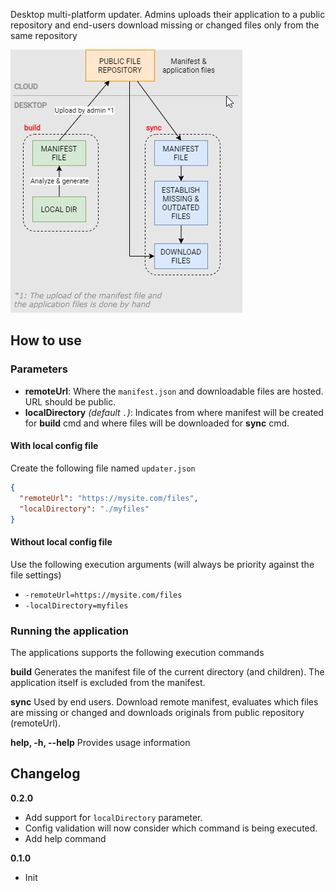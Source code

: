 Desktop multi-platform updater. Admins uploads their application to a public repository and end-users download missing or changed files only from the same repository

![img](assets/diagram.png)

## How to use

### Parameters

- **remoteUrl**: Where the `manifest.json` and downloadable files are hosted. URL should be public.
- **localDirectory** *(default `.`)*: Indicates from where manifest will be created for **build** cmd and where files will be downloaded for **sync** cmd.

#### With local config file

Create the following file named `updater.json`

```json
{
  "remoteUrl": "https://mysite.com/files",
  "localDirectory": "./myfiles"
}
```

#### Without local config file

Use the following execution arguments (will always be priority against the file settings)

- `-remoteUrl=https://mysite.com/files`
- `-localDirectory=myfiles`

### Running the application

The applications supports the following execution commands

**build**
Generates the manifest file of the current directory (and children). The application itself is excluded from the manifest.

**sync**
Used by end users. Download remote manifest, evaluates which files are missing or changed and downloads originals from public repository (remoteUrl).

**help, -h, --help**
Provides usage information

## Changelog

**0.2.0**
- Add support for `localDirectory` parameter.
- Config validation will now consider which command is being executed.
- Add help command

**0.1.0**
- Init
